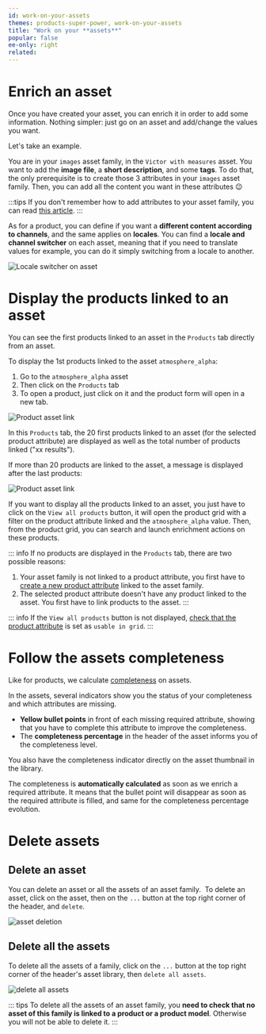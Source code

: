 ```yaml
---
id: work-on-your-assets
themes: products-super-power, work-on-your-assets
title: "Work on your **assets**"
popular: false
ee-only: right
related:
---
```


# Enrich an asset
Once you have created your asset, you can enrich it in order to add some information.
Nothing simpler: just go on an asset and add/change the values you want.  

Let's take an example.

You are in your `images` asset family, in the `Victor with measures` asset. You want to add the **image file**, a **short description**, and some **tags**. To do that, the only prerequisite is to create those 3 attributes in your `images` asset family. Then, you can add all the content you want in these attributes :wink:

:::tips
If you don't remember how to add attributes to your asset family, you can read [this article](#manage-asset-families.html###Add-an-attribute).
:::

As for a product, you can define if you want a **different content according to channels**, and the same applies on **locales**.
You can find a **locale and channel switcher** on each asset, meaning that if you need to translate values for example, you can do it simply switching from a locale to another.

![Locale switcher on asset](../img/locale_switcher_asset_.png)

# Display the products linked to an asset
You can see the first products linked to an asset in the `Products` tab directly from an asset.

To display the 1st products linked to the asset `atmosphere_alpha`:
1. Go to the `atmosphere_alpha` asset
1. Then click on the `Products` tab
1. To open a product, just click on it and the product form will open in a new tab.

![Product asset link](../img/assets_display_products.png)

In this `Products` tab, the 20 first products linked to an asset (for the selected product attribute) are displayed as well as the total number of products linked ("xx results").

If more than 20 products are linked to the asset, a message is displayed after the last products:

![Product asset link](../img/assets_display_all.png)

If you want to display all the products linked to an asset, you just have to click on the `View all products` button, it will open the product grid with a filter on the product attribute linked and the `atmosphere_alpha` value.
Then, from the product grid, you can search and launch enrichment actions on these products.

::: info
If no products are displayed in the `Products` tab, there are two possible reasons:
1. Your asset family is not linked to a product attribute, you first have to [create a new product attribute](manage-your-attributes.html#create-an-attribute) linked to the asset family.
1. The selected product attribute doesn't have any product linked to the asset. You first have to link products to the asset.
:::

::: info
If the `View all products` button is not displayed, [check that the product attribute](manage-your-attributes.html#edit-attribute-properties) is set as `usable in grid`.
:::

# Follow the assets completeness

Like for products, we calculate [completeness](manage-assets.html) on assets.

In the assets, several indicators show you the status of your completeness and which attributes are missing.
- **Yellow bullet points** in front of each missing required attribute, showing that you have to complete this attribute to improve the completeness.
- The **completeness percentage** in the header of the asset informs you of the completeness level.   

You also have the completeness indicator directly on the asset thumbnail in the library.

The completeness is **automatically calculated** as soon as we enrich a required attribute. It means that the bullet point will disappear as soon as the required attribute is filled, and same for the completeness percentage evolution.

# Delete assets

## Delete an asset
You can delete an asset or all the assets of an asset family.
 To delete an asset, click on the asset, then on the `...` button at the top right corner of the header, and `delete`.

![asset deletion](../img/asset_deletion.png)

## Delete all the assets
To delete all the assets of a family, click on the `...` button at the top right corner of the header's asset library, then `delete all assets`.

![delete all assets](../img/delete_all_assets.png)

::: tips
To delete all the assets of an asset family, you **need to check that no asset of this family is linked to a product or a product model**. Otherwise you will not be able to delete it.
:::

